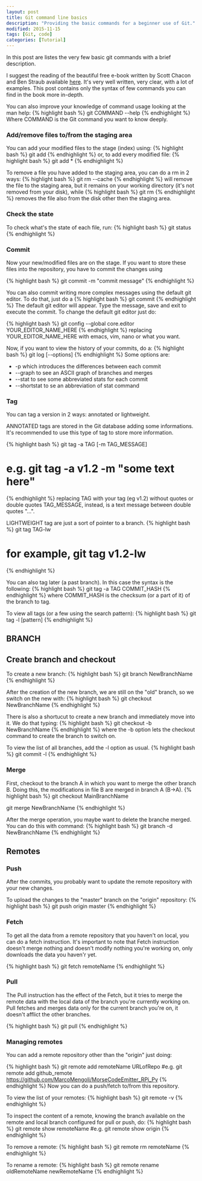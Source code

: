 ```yaml
---
layout: post
title: Git command line basics
description: "Providing the basic commands for a beginner use of Git."
modified: 2015-11-15
tags: [Git, code]
categories: [Tutorial]
---
```


In this post are listes the very few basic git commands with a brief description.

I suggest the reading of the beautiful free e-book written by Scott Chacon and Ben Straub available [here](https://progit.org/).
It's very well written, very clear, with a lot of examples. This post contains only the syntax of few commands you can find in the book more in-depth.

You can also improve your knowledge of command usage looking at the man help:
{% highlight bash %}
git COMMAND --help
{% endhighlight %}
Where COMMAND is the Git command you want to know deeply.


### Add/remove files to/from the staging area

You can add your modified files to the stage (index) using:
{% highlight bash %}
git add <filename>
{% endhighlight %}
or, to add every modified file:
{% highlight bash %}
git add *
{% endhighlight %}



To remove a file you have added to the staging area, you can do a rm in 2 ways:
{% highlight bash %}
git rm --cache<filename>
{% endhighlight %}
will remove the file to the staging area, but it remains on your working directory (it's not removed from your disk), while
{% highlight bash %}
git rm <filename>
{% endhighlight %}
removes the file also from the disk other then the staging area.


### Check the state
To check what's the state of each file, run:
{% highlight bash %}
git status
{% endhighlight %}


### Commit

Now your new/modified files are on the stage. If you want to store these files into the repository, you have to commit the changes using

{% highlight bash %}
git commit -m "commit message"
{% endhighlight %}

You can also commit writing more complex messages using the default git editor.
To do that, just do a 
{% highlight bash %}
git commit
{% endhighlight %}
The default git editor will appear. Type the message, save and exit to execute the commit.
To change the default git editor just do:

{% highlight bash %}
git config --global core.editor YOUR_EDITOR_NAME_HERE
{% endhighlight %}
replacing YOUR_EDITOR_NAME_HERE with emacs, vim, nano or what you want.


Now, if you want to view the history of your commits, do a:
{% highlight bash %}
git log [--options]
{% endhighlight %}
Some options are:

* -p   which introduces the differences between each commit
* --graph   to see an ASCII graph of branches and merges
* --stat   to see some abbreviated stats for each commit
* --shortstat    to se an abbreviation of stat command


### Tag
You can tag a version in 2 ways: annotated or lightweight.

ANNOTATED tags are stored in the Git database adding some informations.
It's recommended to use this type of tag to store more information.

{% highlight bash %}
git tag -a TAG [-m TAG_MESSAGE]
# e.g. git tag -a v1.2 -m "some text here"
{% endhighlight %}
replacing TAG with your tag (eg v1.2) without quotes or double quotes
TAG_MESSAGE, instead, is a text message between double quotes "...".

LIGHTWEIGHT tag are just a sort of pointer to a branch.
{% highlight bash %}
git tag TAG-lw
# for example, git tag v1.2-lw
{% endhighlight %}


You can also tag later (a past branch). In this case the syntax is the following:
{% highlight bash %}
git tag -a TAG COMMIT_HASH
{% endhighlight %}
where COMMIT_HASH is the checksum (or a part of it) of the branch to tag.


To view all tags (or a few using the search pattern):
{% highlight bash %}
git tag -l [pattern]
{% endhighlight %}

## BRANCH

## Create branch and checkout

To create a new branch:
{% highlight bash %}
git branch NewBranchName
{% endhighlight %}


After the creation of the new branch, we are still on the "old" branch, so we switch on the new with:
{% highlight bash %}
git checkout NewBranchName
{% endhighlight %}

There is also a shortucut to create a new branch and immediately move into it. We do that typing:
{% highlight bash %}
git checkout -b NewBranchName
{% endhighlight %}
where the -b option lets the checkout command to create the branch to switch on.


To view the list of all branches, add the -l option as usual.
{% highlight bash %}
git commit -l
{% endhighlight %}

### Merge

First, checkout to the branch A in which you want to merge the other branch B. Doing this, the modifications in file B are merged in branch A (B->A).
{% highlight bash %}
git checkout MainBranchName

git merge NewBranchName
{% endhighlight %}

After the merge operation, you maybe want to delete the branche merged. You can do this with command:
{% highlight bash %}
git branch -d NewBranchName
{% endhighlight %}


## Remotes

### Push
After the commits, you probably want to update the remote repository with your new changes.

To upload the changes to the "master" branch on the "origin" repository:
{% highlight bash %}
git push origin master
{% endhighlight %}

### Fetch

To get all the data from a remote repository that you haven't on local, you can do a fetch instruction.
It's important to note that Fetch instruction doesn't merge nothing and doesn't modify nothing you're working on, only downloads the data you haven'r yet.

{% highlight bash %}
git fetch remoteName
{% endhighlight %}

### Pull

The Pull instruction has the effect of the Fetch, but it tries to merge the remote data with the local data of the branch you're currently working on.
Pull fetches and merges data only for the current branch you're on, it doesn't afflict the other branches.

{% highlight bash %}
git pull
{% endhighlight %}


### Managing remotes

You can add a remote repository other than the "origin" just doing:

{% highlight bash %}
git remote add remoteName URLofRepo
#e.g. git remote add github_remote https://github.com/MarcoMengoli/MorseCodeEmitter_RPi_Py
{% endhighlight %}
Now you can do a push/fetch to/from this repository.


To view the list of your remotes:
{% highlight bash %}
git remote -v
{% endhighlight %}

To inspect the content of a remote, knowing the branch available on the remote and local branch configured for pull or push, do:
{% highlight bash %}
git remote show remoteName
#e.g. git remote show origin
{% endhighlight %}

To remove a remote:
{% highlight bash %}
git remote rm remoteName
{% endhighlight %}

To rename a remote:
{% highlight bash %}
git remote rename oldRemoteName newRemoteName
{% endhighlight %}

